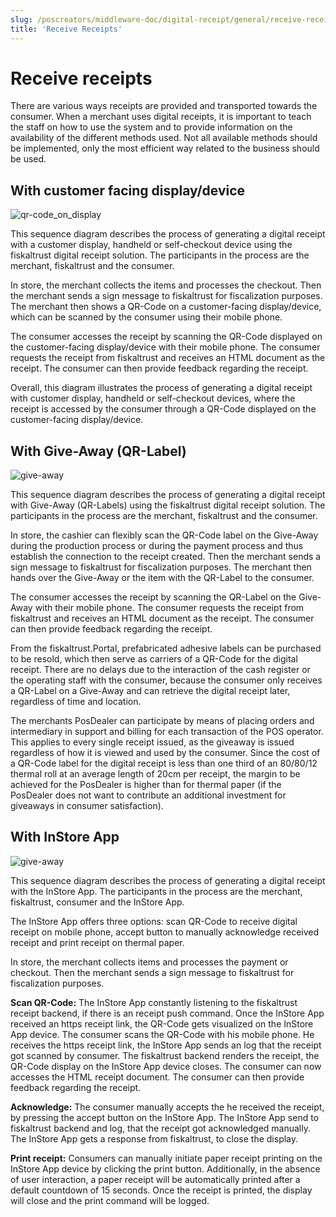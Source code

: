 ```yaml
---
slug: /poscreators/middleware-doc/digital-receipt/general/receive-receipts
title: 'Receive Receipts'
---
```


# Receive receipts 

There are various ways receipts are provided and transported towards the consumer. When a merchant uses digital receipts, it is important to teach the staff on how to use the system and to provide information on the availability of the different methods used. Not all available methods should be implemented, only the most efficient way related to the business should be used. 

## With customer facing display/device 

![qr-code_on_display](./images/sequenz_diagramm_qr-code_display.png)

This sequence diagram describes the process of generating a digital receipt with a customer display, handheld or self-checkout device using the fiskaltrust digital receipt solution. The participants in the process are the merchant, fiskaltrust and the consumer. 

In store, the merchant collects the items and processes the checkout. Then the merchant sends a sign message to fiskaltrust for fiscalization purposes. The merchant then shows a QR-Code on a customer-facing display/device, which can be scanned by the consumer using their mobile phone. 

The consumer accesses the receipt by scanning the QR-Code displayed on the customer-facing display/device with their mobile phone. The consumer requests the receipt from fiskaltrust and receives an HTML document as the receipt. The consumer can then provide feedback regarding the receipt. 

Overall, this diagram illustrates the process of generating a digital receipt with customer display, handheld or self-checkout devices, where the receipt is accessed by the consumer through a QR-Code displayed on the customer-facing display/device. 

## With Give-Away (QR-Label)

![give-away](./images/sequenz_diagramm_give-awaypng.png)

This sequence diagram describes the process of generating a digital receipt with Give-Away (QR-Labels) using the fiskaltrust digital receipt solution. The participants in the process are the merchant, fiskaltrust and the consumer. 

In store, the cashier can flexibly scan the QR-Code label on the Give-Away during the production process or during the payment process and thus establish the connection to the receipt created. Then the merchant sends a sign message to fiskaltrust for fiscalization purposes. The merchant then hands over the Give-Away or the item with the QR-Label to the consumer.

The consumer accesses the receipt by scanning the QR-Label on the Give-Away with their mobile phone. The consumer requests the receipt from fiskaltrust and receives an HTML document as the receipt. The consumer can then provide feedback regarding the receipt. 

From the fiskaltrust.Portal, prefabricated adhesive labels can be purchased to be resold, which then serve as carriers of a QR-Code for the digital receipt. There are no delays due to the interaction of the cash register or the operating staff with the consumer, because the consumer only receives a QR-Label on a Give-Away and can retrieve the digital receipt later, regardless of time and location.

The merchants PosDealer can participate by means of placing orders and intermediary in support and billing for each transaction of the POS operator. This applies to every single receipt issued, as the giveaway is issued regardless of how it is viewed and used by the consumer. Since the cost of a QR-Code label for the digital receipt is less than one third of an 80/80/12 thermal roll at an average length of 20cm per receipt, the margin to be achieved for the PosDealer is higher than for thermal paper (if the PosDealer does not want to contribute an additional investment for giveaways in consumer satisfaction).

## With InStore App

![give-away](./images/sequenze_diagramm_instore_app.png)

This sequence diagram describes the process of generating a digital receipt with the InStore App. The participants in the process are the merchant, fiskaltrust, consumer and the InStore App. 

The InStore App offers three options: scan QR-Code to receive digital receipt on mobile phone, accept button to manually acknowledge received receipt and print receipt on thermal paper.

In store, the merchant collects items and processes the payment or checkout. Then the merchant sends a sign message to fiskaltrust for fiscalization purposes. 

**Scan QR-Code:** The InStore App constantly listening to the fiskaltrust receipt backend, if there is an receipt push command. Once the InStore App received an https receipt link, the QR-Code gets visualized on the InStore App device. The consumer scans the QR-Code with his mobile phone. He receives the https receipt link, the InStore App sends an log that the receipt got scanned by consumer. The fiskaltrust backend renders the receipt, the QR-Code display on the InStore App device closes. The consumer can now accesses the HTML receipt document. The consumer can then provide feedback regarding the receipt. 

**Acknowledge:** The consumer manually accepts the he received the receipt, by pressing the accept button on the InStore App. The InStore App send to fiskaltrust backend and log, that the receipt got acknowledged manually. The InStore App gets a response from fiskaltrust, to close the display. 

**Print receipt:** Consumers can manually initiate paper receipt printing on the InStore App device by clicking the print button. Additionally, in the absence of user interaction, a paper receipt will be automatically printed after a default countdown of 15 seconds. Once the receipt is printed, the display will close and the print command will be logged.
